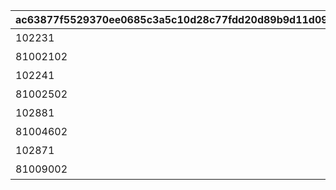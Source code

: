 |ac63877f5529370ee0685c3a5c10d28c77fdd20d89b9d11d099a868939876f73|fc6a9032575666fc8c28ead5bbcc9762f815113d43d71d27e5657ac12063a515|cca4a74accf5329842de74bad8c9c458aa8f45c936e2be0b2d70cb56a8bf9030|f30ad3b02fc345caeb5918821f0679f851acb67a6f98dffc8bb616be1c1e1334|ff637c78feca9613d8ba57b56b7d997e1334addde26dfb8f4ae6569f10cfe93f|e5ca9c8e853ff0f547db44e4b47e1064beded0cd452fe8c055a4926cb8b9fe0b|ab5d648f79a6a4607bee8c8ec4529ae8563baf0fc1d18a9160b95b51a3f3b746|50b8e6f0d25c4393198a92a9fe9180721122513a2bbf4faffbec74f7016d11e9|a4119d3ad37908e4dd478ee5a772ec01e593766f9ea7f77f5b3e93b6f2dfe8ed|9965c2646d36d95ca05c0f43b8f703751d5761044f0e481cb3d37ed8d0e87553|
| --- | --- | --- | --- | --- | --- | --- | --- | --- | --- |
|102231|bgm_M301|102231|-100|0|75000001|記憶領域1層|bgm_M301|0|1|
|81002102|bgm_M248_02|81002102|0|0|75000002|記憶領域2層|bgm_M248|0|1|
|102241|bgm_M301|102241|-100|0|75000003|記憶領域3層|bgm_M301|0|1|
|81002502|bgm_M268|81002502|0|0|75000004|記憶領域4層|bgm_M268|0|1|
|102881|bgm_M502|102881|-100|0|75000005|記憶領域5層|bgm_M502|0|1|
|81004602|bgm_M397|81004602|0|0|75000006|記憶領域6層|bgm_M397|0|1|
|102871|bgm_M503|102871|-100|0|75000007|記憶領域7層|bgm_M503|0|1|
|81009002|bgm_M577|81009002|0|0|75000008|記憶領域8層|bgm_M577|0|1|